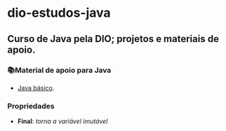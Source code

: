 # dio-estudos-java
## Curso de Java pela DIO; projetos e materiais de apoio.


### 📚Material de apoio para Java
- [Java básico](https://glysns.gitbook.io/java-basico/sintaxe/variaveis).

### Propriedades
- **Final**:
_torna a variável imutável_
